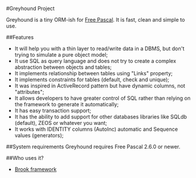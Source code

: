 #Greyhound Project

Greyhound is a tiny ORM-ish for [Free Pascal](http://freepascal.org/).
It is fast, clean and simple to use.


##Features
* It will help you with a thin layer to read/write data in a DBMS, but don't trying to simulate a pure object model;
* It use SQL as query language and does not try to create a complex abstraction between objects and tables;
* It implements relationship between tables using "Links" property;
* It implements constraints for tables (default, check and unique);
* It was inspired in ActiveRecord pattern but have dynamic columns, not "attributes";
* It allows developers to have greater control of SQL rather than relying on the framework to generate it automatically;
* It has easy transaction support;
* It has the ability to add support for other databases libraries like SQLdb (default), ZEOS or whatever you want;
* It works with IDENTITY columns (AutoInc) automatic and Sequence values (generators);


##System requirements
Greyhound requires Free Pascal 2.6.0 or newer.


##Who uses it?
* [Brook framework](http://brookframework.org)

